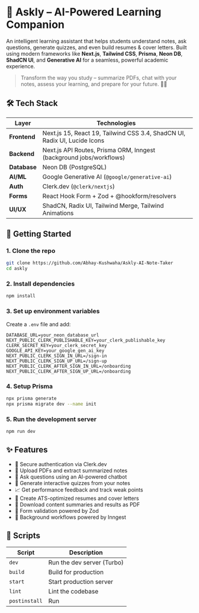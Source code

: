 # 🤖 Askly – AI-Powered Learning Companion
An intelligent learning assistant that helps students understand notes, ask questions, generate quizzes, and even build resumes & cover letters. Built using modern frameworks like **Next.js**, **Tailwind CSS**, **Prisma**, **Neon DB**, **ShadCN UI**, and **Generative AI** for a seamless, powerful academic experience.
> Transform the way you study – summarize PDFs, chat with your notes, assess your learning, and prepare for your future. 🚀📖

## 🛠️ Tech Stack
| Layer       | Technologies                                                                 |
|-------------|-------------------------------------------------------------------------------|
| **Frontend**| Next.js 15, React 19, Tailwind CSS 3.4, ShadCN UI, Radix UI, Lucide Icons     |
| **Backend** | Next.js API Routes, Prisma ORM, Inngest (background jobs/workflows)           |
| **Database**| Neon DB (PostgreSQL)                                                          |
| **AI/ML**   | Google Generative AI (`@google/generative-ai`)                                |
| **Auth**    | Clerk.dev (`@clerk/nextjs`)                                                   |
| **Forms**   | React Hook Form + Zod + @hookform/resolvers                                   |
| **UI/UX**   | ShadCN, Radix UI, Tailwind Merge, Tailwind Animations

## 🚀 Getting Started

### 1. Clone the repo
```bash
git clone https://github.com/Abhay-Kushwaha/Askly-AI-Note-Taker
cd askly
```

### 2. Install dependencies
```bash
npm install
```

### 3. Set up environment variables
Create a `.env` file and add:
```env
DATABASE_URL=your_neon_database_url
NEXT_PUBLIC_CLERK_PUBLISHABLE_KEY=your_clerk_publishable_key
CLERK_SECRET_KEY=your_clerk_secret_key
GOOGLE_API_KEY=your_google_gen_ai_key
NEXT_PUBLIC_CLERK_SIGN_IN_URL=/sign-in
NEXT_PUBLIC_CLERK_SIGN_UP_URL=/sign-up
NEXT_PUBLIC_CLERK_AFTER_SIGN_IN_URL=/onboarding
NEXT_PUBLIC_CLERK_AFTER_SIGN_UP_URL=/onboarding
```

### 4. Setup Prisma
```bash
npx prisma generate
npx prisma migrate dev --name init
```

### 5. Run the development server
```bash
npm run dev
```

## ✨ Features
- 🔐 Secure authentication via Clerk.dev
- 📄 Upload PDFs and extract summarized notes
- 🤖 Ask questions using an AI-powered chatbot
- 🧠 Generate interactive quizzes from your notes
- 📈 Get performance feedback and track weak points
- 📝 Create ATS-optimized resumes and cover letters
- 📄 Download content summaries and results as PDF
- 🧪 Form validation powered by Zod
- 🧵 Background workflows powered by Inngest

## 🧪 Scripts
| Script         | Description                     |
|----------------|---------------------------------|
| `dev`          | Run the dev server (Turbo)      |
| `build`        | Build for production            |
| `start`        | Start production server         |
| `lint`         | Lint the codebase               |
| `postinstall`  | Run